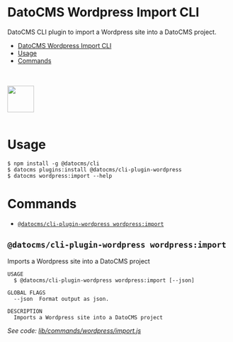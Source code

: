 # DatoCMS Wordpress Import CLI

DatoCMS CLI plugin to import a Wordpress site into a DatoCMS project.

<!-- toc -->

- [DatoCMS Wordpress Import CLI](#datocms-wordpress-import-cli)
- [Usage](#usage)
- [Commands](#commands)
<!-- tocstop -->

<br /><br />
<a href="https://www.datocms.com/">
<img src="https://www.datocms.com/images/full_logo.svg" height="60">
</a>
<br /><br />

# Usage

```sh-session
$ npm install -g @datocms/cli
$ datocms plugins:install @datocms/cli-plugin-wordpress
$ datocms wordpress:import --help
```

# Commands

<!-- commands -->

- [`@datocms/cli-plugin-wordpress wordpress:import`](#datocmscli-plugin-wordpress-wordpressimport)

## `@datocms/cli-plugin-wordpress wordpress:import`

Imports a Wordpress site into a DatoCMS project

```
USAGE
  $ @datocms/cli-plugin-wordpress wordpress:import [--json]

GLOBAL FLAGS
  --json  Format output as json.

DESCRIPTION
  Imports a Wordpress site into a DatoCMS project
```

_See code: [lib/commands/wordpress/import.js](https://github.com/datocms/cli/blob/v0.1.4/packages/cli-plugin-wordpress/lib/commands/wordpress/import.js)_

<!-- commandsstop -->
